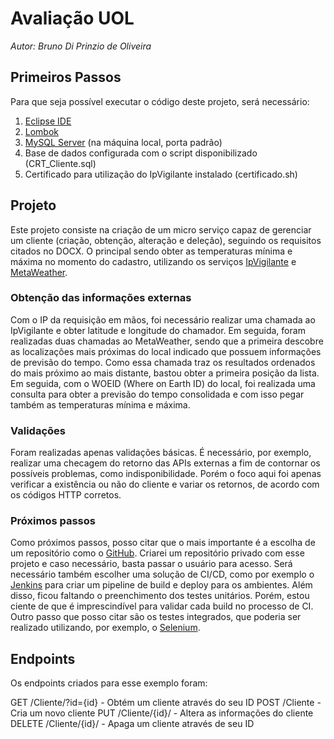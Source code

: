 # Avaliação UOL
*Autor: Bruno Di Prinzio de Oliveira*

## Primeiros Passos
Para que seja possível executar o código deste projeto, será necessário:
1. [Eclipse IDE](https://www.eclipse.org)
2. [Lombok](https://projectlombok.org)
3. [MySQL Server](https://www.mysql.com/) (na máquina local, porta padrão)
4. Base de dados configurada com o script disponibilizado (CRT_Cliente.sql)
5. Certificado para utilização do IpVigilante instalado (certificado.sh)

## Projeto
Este projeto consiste na criação de um micro serviço capaz de gerenciar um cliente (criação, obtenção, alteração e deleção), seguindo os requisitos citados no DOCX. O principal sendo obter as temperaturas mínima e máxima no momento do cadastro, utilizando os serviços [IpVigilante](https://www.ipvigilante.com) e [MetaWeather](https://www.metaweather.com).

### Obtenção das informações externas
Com o IP da requisição em mãos, foi necessário realizar uma chamada ao IpVigilante e obter latitude e longitude do chamador. Em seguida, foram realizadas duas chamadas ao MetaWeather, sendo que a primeira descobre as localizações mais próximas do local indicado que possuem informações de previsão do tempo. Como essa chamada traz os resultados ordenados do mais próximo ao mais distante, bastou obter a primeira posição da lista. Em seguida, com o WOEID (Where on Earth ID) do local, foi realizada uma consulta para obter a previsão do tempo consolidada e com isso pegar também as temperaturas mínima e máxima.

### Validações
Foram realizadas apenas validações básicas. É necessário, por exemplo, realizar uma checagem do retorno das APIs externas a fim de contornar os possíveis problemas, como indisponibilidade. Porém o foco aqui foi apenas verificar a existência ou não do cliente e variar os retornos, de acordo com os códigos HTTP corretos.

### Próximos passos
Como próximos passos, posso citar que o mais importante é a escolha de um repositório como o [GitHub](https://github.com/). Criarei um repositório privado com esse projeto e caso necessário, basta passar o usuário para acesso.
Será necessário também escolher uma solução de CI/CD, como por exemplo o [Jenkins](https://jenkins.io/) para criar um pipeline de build e deploy para os ambientes.
Além disso, ficou faltando o preenchimento dos testes unitários. Porém, estou ciente de que é imprescindível para validar cada build no processo de CI.
Outro passo que posso citar são os testes integrados, que poderia ser realizado utilizando, por exemplo, o [Selenium](https://www.seleniumhq.org/).

## Endpoints
Os endpoints criados para esse exemplo foram:

GET    /Cliente/?id={id} - Obtém um cliente através do seu ID
POST   /Cliente          - Cria um novo cliente
PUT    /Cliente/{id}/    - Altera as informações do cliente
DELETE /Cliente/{id}/    - Apaga um cliente através de seu ID
